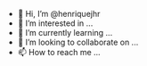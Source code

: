 - 👋 Hi, I’m @henriquejhr
- 👀 I’m interested in ...
- 🌱 I’m currently learning ...
- 💞️ I’m looking to collaborate on ...
- 📫 How to reach me ...

<!---
henriquejhr/henriquejhr is a ✨ special ✨ repository because its `README.md` (this file) appears on your GitHub profile.
You can click the Preview link to take a look at your changes.
--->

